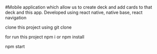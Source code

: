 
#Mobile application which allow us to create deck and add cards to that deck and this app.  Developed using react native, native base, react navigation

 clone this project using git clone

for run this project 
npm i or npm install

npm start 


